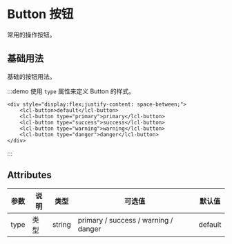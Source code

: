 # Button 按钮

常用的操作按钮。

## 基础用法

基础的按钮用法。



:::demo 使用 `type` 属性来定义 Button 的样式。

```vue
<div style="display:flex;justify-content: space-between;">
    <lcl-button>default</lcl-button>
    <lcl-button type="primary">primary</lcl-button>
    <lcl-button type="success">success</lcl-button>
    <lcl-button type="warning">warning</lcl-button>
    <lcl-button type="danger">danger</lcl-button>
</div>
```

:::

## Attributes

| 参数    | 说明   | 类型    | 可选值                                             | 默认值  |
| ------- | ------ | ------- | -------------------------------------------------- | ------- |
| type    | 类型   | string  | primary / success / warning  / danger  | default |

